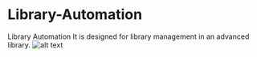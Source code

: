 # Library-Automation
Library Automation
It is designed for library management in an advanced library.
![alt text](https://i.ibb.co/hdg6SG2/Whats-App-Image-2020-10-26-at-18-45-21-5.jpg)
